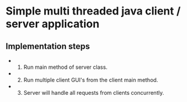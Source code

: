 # Simple multi threaded java client / server application 

## Implementation steps

  - 1. Run main method of server class.
  - 2. Run multiple client GUI's from the client main method.
  - 3. Server will handle all requests from clients concurrently.
